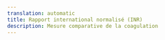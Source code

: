 ```yaml
---
translation: automatic
title: Rapport international normalisé (INR)
description: Mesure comparative de la coagulation
---
```

